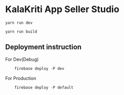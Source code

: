 # KalaKriti App Seller Studio  

`yarn run dev`  

`yarn run build`  

## Deployment instruction

For Dev(Debug)

```powershell
    firebase deploy -P dev
```

For Production

```powershell
    firebase deploy -P default
```  
